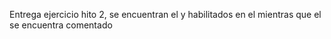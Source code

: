 Entrega ejercicio hito 2, se encuentran el <register/> y <login/> habilitados en el <App/> mientras que el <Home/> se encuentra comentado
